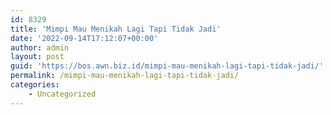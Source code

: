 ```yaml
---
id: 8329
title: 'Mimpi Mau Menikah Lagi Tapi Tidak Jadi'
date: '2022-09-14T17:12:07+00:00'
author: admin
layout: post
guid: 'https://bos.awn.biz.id/mimpi-mau-menikah-lagi-tapi-tidak-jadi/'
permalink: /mimpi-mau-menikah-lagi-tapi-tidak-jadi/
categories:
    - Uncategorized
---
```


